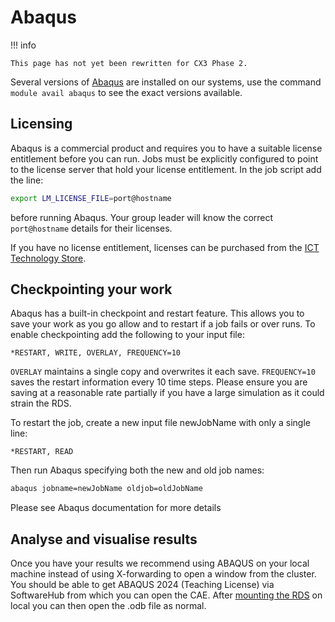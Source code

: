 # Abaqus

!!! info

    This page has not yet been rewritten for CX3 Phase 2.

Several versions of [Abaqus](https://www.3ds.com/products-services/simulia/products/abaqus/) are installed on our systems, use the command `module avail abaqus` to see the exact versions available.

## Licensing

Abaqus is a commercial product and requires you to have a suitable license entitlement before you can run. Jobs must be explicitly configured to point to the license server that hold your license entitlement. In the job script add the line: 

```bash
export LM_LICENSE_FILE=port@hostname
```

before running Abaqus. Your group leader will know the correct `port@hostname` details for their licenses.

If you have no license entitlement, licenses can be purchased from the [ICT Technology Store](mailto:techstore@imperial.ac.uk).

## Checkpointing your work

Abaqus has a built-in checkpoint and restart feature. This allows you to save your work as you go allow and to restart if a job fails or over runs. To enable checkpointing add the following to your input file:

```
*RESTART, WRITE, OVERLAY, FREQUENCY=10
```

`OVERLAY` maintains a single copy and overwrites it each save. `FREQUENCY=10` saves the restart information every 10 time steps. Please ensure you are saving at a reasonable rate partially if you have a large simulation as it could strain the RDS.

To restart the job, create a new input file newJobName with only a single line:

```
*RESTART, READ
```

Then run Abaqus specifying both the new and old job names:

```bash
abaqus jobname=newJobName oldjob=oldJobName
```

Please see Abaqus documentation for more details

## Analyse and visualise results

Once you have your results we recommend using ABAQUS on your local machine instead of using X-forwarding to open a window from the cluster. You should be able to get ABAQUS 2024 (Teaching License) via SoftwareHub from which you can open the CAE.  After [mounting the RDS](../../../rds/access/index.md) on local you can then open the .odb file as normal. 
